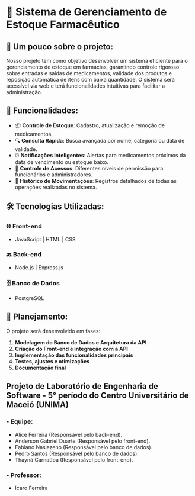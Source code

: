 # 💊 Sistema de Gerenciamento de Estoque Farmacêutico

## 📌 Um pouco sobre o projeto:
Nosso projeto tem como objetivo desenvolver um sistema eficiente para o gerenciamento de estoque em farmácias, garantindo controle rigoroso sobre entradas e saídas de medicamentos, validade dos produtos e reposição automática de itens com baixa quantidade. O sistema será acessível via web e terá funcionalidades intuitivas para facilitar a administração.

## 🚀 Funcionalidades:
- 📦 **Controle de Estoque**: Cadastro, atualização e remoção de medicamentos.
- 🔍 **Consulta Rápida**: Busca avançada por nome, categoria ou data de validade.
- ⏰ **Notificações Inteligentes**: Alertas para medicamentos próximos da data de vencimento ou estoque baixo.
- 🔐 **Controle de Acessos**: Diferentes níveis de permissão para funcionários e administradores.
- 📑 **Histórico de Movimentações**: Registros detalhados de todas as operações realizadas no sistema.

## 🛠 Tecnologias Utilizadas:

### 🌐 Front-end
- JavaScript | HTML | CSS

### 🔙 Back-end
- Node.js | Express.js

### 🗄 Banco de Dados
- PostgreSQL

## 📅 Planejamento:
O projeto será desenvolvido em fases:
1. **Modelagem do Banco de Dados e Arquitetura da API**
2. **Criação do Front-end e integração com a API**
3. **Implementação das funcionalidades principais**
4. **Testes, ajustes e otimizações**
5. **Documentação final**

## Projeto de Laboratório de Engenharia de Software - 5° período do Centro Universitário de Maceió (UNIMA)
### - Equipe:
- Alice Ferreira (Responsável pelo back-end).
- Anderson Gabriel Duarte (Responsável pelo front-end).
- Fabiano Nasiazeno (Responsável pelo banco de dados).
- Pedro Santos (Responsável pelo banco de dados).
- Thayná Carnaúba (Responsável pelo front-end).
### - Professor:
- Ícaro Ferreira
